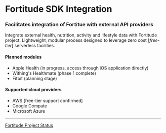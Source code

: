 # Fortitude SDK Integration
### Facilitates integration of Fortitue with external API providers

Integrate external health, nutrition, activity and lifestyle data with Fortitude project.
Lightweight, modular process designed to leverage zero cost [_free-tier_] serverless facilities.

#### Planned modules
-   Apple Health (in progress, access through iOS application directly)
-   Withing's Healthmate (phase 1 complete)
-   Fitbit (planning stage)

#### Supported cloud providers
- AWS [free-tier support confirmed]
- Google Compute
- Microsoft Azure

---
[Fortitude Project Status](https://strategic-dev.com/fortitude#sdk)
